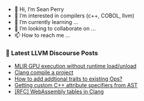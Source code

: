 - 👋 Hi, I’m Sean Perry
- 👀 I’m interested in compilers (c++, COBOL, llvm)
- 🌱 I’m currently learning ...
- 💞️ I’m looking to collaborate on ...
- 📫 How to reach me ...

<!---
s66perry/s66perry is a ✨ special ✨ repository because its `README.md` (this file) appears on your GitHub profile.
You can click the Preview link to take a look at your changes.
--->
### 📕 Latest LLVM Discourse Posts

<!-- DISCOURSE-LLVM:START -->
- [MLIR GPU execution without runtime load/unload](https://discourse.llvm.org/t/mlir-gpu-execution-without-runtime-load-unload/61712#post_2)
- [Clang compile a project](https://discourse.llvm.org/t/clang-compile-a-project/62064#post_8)
- [How to add addtional traits to existing Ops?](https://discourse.llvm.org/t/how-to-add-addtional-traits-to-existing-ops/62039#post_8)
- [Getting custom C++ attribute specifiers from AST](https://discourse.llvm.org/t/getting-custom-c-attribute-specifiers-from-ast/62083#post_5)
- [[RFC] WebAssembly tables in Clang](https://discourse.llvm.org/t/rfc-webassembly-tables-in-clang/62049#post_2)
<!-- DISCOURSE-LLVM:END -->
